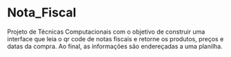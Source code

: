# Nota_Fiscal
Projeto de Técnicas Computacionais com o objetivo de construir uma interface que leia o qr code de notas fiscais e retorne os produtos, preços e datas da compra. Ao final, as informações são endereçadas a uma planilha.
